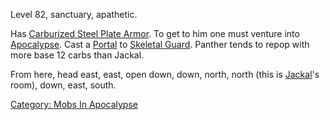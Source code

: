 Level 82, sanctuary, apathetic.

Has [Carburized Steel Plate
Armor](Carburized_Steel_Plate_Armor "wikilink"). To get to him one must
venture into [Apocalypse](:Category:Apocalypse "wikilink"). Cast a
[Portal](Portal "wikilink") to [Skeletal
Guard](Skeletal_Guard "wikilink"). Panther tends to repop with more base
12 carbs than Jackal.

From here, head east, east, open down, down, north, north (this is
[Jackal](Jackal "wikilink")'s room), down, east, south.

[Category: Mobs In Apocalypse](Category:_Mobs_In_Apocalypse "wikilink")
